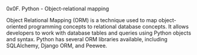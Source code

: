 0x0F. Python - Object-relational mapping

Object Relational Mapping (ORM) is a technique used to map object-oriented programming concepts to relational database concepts. It allows developers to work with database tables and queries using Python objects and syntax. Python has several ORM libraries available, including SQLAlchemy, Django ORM, and Peewee.
